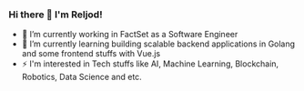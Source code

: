 ### Hi there 👋 I'm Reljod!

- 🔭 I’m currently working in FactSet as a Software Engineer
- 🌱 I’m currently learning building scalable backend applications in Golang and some frontend stuffs with Vue.js
- ⚡ I'm interested in Tech stuffs like AI, Machine Learning, Blockchain, Robotics, Data Science and etc.

<!--
**Reljod/Reljod** is a ✨ _special_ ✨ repository because its `README.md` (this file) appears on your GitHub profile.

Here are some ideas to get you started:


-->
